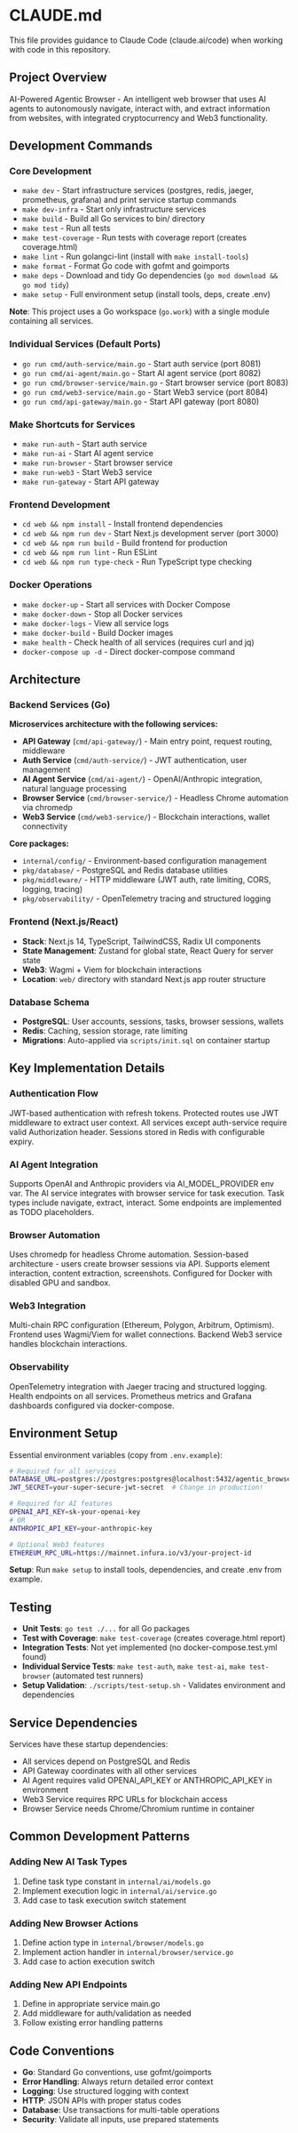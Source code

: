 # CLAUDE.md

This file provides guidance to Claude Code (claude.ai/code) when working with code in this repository.

## Project Overview

AI-Powered Agentic Browser - An intelligent web browser that uses AI agents to autonomously navigate, interact with, and extract information from websites, with integrated cryptocurrency and Web3 functionality.

## Development Commands

### Core Development
- `make dev` - Start infrastructure services (postgres, redis, jaeger, prometheus, grafana) and print service startup commands
- `make dev-infra` - Start only infrastructure services
- `make build` - Build all Go services to bin/ directory
- `make test` - Run all tests
- `make test-coverage` - Run tests with coverage report (creates coverage.html)
- `make lint` - Run golangci-lint (install with `make install-tools`)
- `make format` - Format Go code with gofmt and goimports
- `make deps` - Download and tidy Go dependencies (`go mod download && go mod tidy`)
- `make setup` - Full environment setup (install tools, deps, create .env)

**Note**: This project uses a Go workspace (`go.work`) with a single module containing all services.

### Individual Services (Default Ports)
- `go run cmd/auth-service/main.go` - Start auth service (port 8081)
- `go run cmd/ai-agent/main.go` - Start AI agent service (port 8082)  
- `go run cmd/browser-service/main.go` - Start browser service (port 8083)
- `go run cmd/web3-service/main.go` - Start Web3 service (port 8084)
- `go run cmd/api-gateway/main.go` - Start API gateway (port 8080)

### Make Shortcuts for Services
- `make run-auth` - Start auth service
- `make run-ai` - Start AI agent service
- `make run-browser` - Start browser service
- `make run-web3` - Start Web3 service
- `make run-gateway` - Start API gateway

### Frontend Development
- `cd web && npm install` - Install frontend dependencies
- `cd web && npm run dev` - Start Next.js development server (port 3000)
- `cd web && npm run build` - Build frontend for production
- `cd web && npm run lint` - Run ESLint
- `cd web && npm run type-check` - Run TypeScript type checking

### Docker Operations
- `make docker-up` - Start all services with Docker Compose
- `make docker-down` - Stop all Docker services
- `make docker-logs` - View all service logs
- `make docker-build` - Build Docker images
- `make health` - Check health of all services (requires curl and jq)
- `docker-compose up -d` - Direct docker-compose command

## Architecture

### Backend Services (Go)
**Microservices architecture with the following services:**

- **API Gateway** (`cmd/api-gateway/`) - Main entry point, request routing, middleware
- **Auth Service** (`cmd/auth-service/`) - JWT authentication, user management
- **AI Agent Service** (`cmd/ai-agent/`) - OpenAI/Anthropic integration, natural language processing
- **Browser Service** (`cmd/browser-service/`) - Headless Chrome automation via chromedp
- **Web3 Service** (`cmd/web3-service/`) - Blockchain interactions, wallet connectivity

**Core packages:**
- `internal/config/` - Environment-based configuration management
- `pkg/database/` - PostgreSQL and Redis database utilities  
- `pkg/middleware/` - HTTP middleware (JWT auth, rate limiting, CORS, logging, tracing)
- `pkg/observability/` - OpenTelemetry tracing and structured logging

### Frontend (Next.js/React)
- **Stack**: Next.js 14, TypeScript, TailwindCSS, Radix UI components
- **State Management**: Zustand for global state, React Query for server state
- **Web3**: Wagmi + Viem for blockchain interactions
- **Location**: `web/` directory with standard Next.js app router structure

### Database Schema
- **PostgreSQL**: User accounts, sessions, tasks, browser sessions, wallets
- **Redis**: Caching, session storage, rate limiting
- **Migrations**: Auto-applied via `scripts/init.sql` on container startup

## Key Implementation Details

### Authentication Flow
JWT-based authentication with refresh tokens. Protected routes use JWT middleware to extract user context. All services except auth-service require valid Authorization header. Sessions stored in Redis with configurable expiry.

### AI Agent Integration  
Supports OpenAI and Anthropic providers via AI_MODEL_PROVIDER env var. The AI service integrates with browser service for task execution. Task types include navigate, extract, interact. Some endpoints are implemented as TODO placeholders.

### Browser Automation
Uses chromedp for headless Chrome automation. Session-based architecture - users create browser sessions via API. Supports element interaction, content extraction, screenshots. Configured for Docker with disabled GPU and sandbox.

### Web3 Integration
Multi-chain RPC configuration (Ethereum, Polygon, Arbitrum, Optimism). Frontend uses Wagmi/Viem for wallet connections. Backend Web3 service handles blockchain interactions.

### Observability
OpenTelemetry integration with Jaeger tracing and structured logging. Health endpoints on all services. Prometheus metrics and Grafana dashboards configured via docker-compose.

## Environment Setup

Essential environment variables (copy from `.env.example`):
```bash
# Required for all services
DATABASE_URL=postgres://postgres:postgres@localhost:5432/agentic_browser?sslmode=disable
JWT_SECRET=your-super-secure-jwt-secret  # Change in production!

# Required for AI features
OPENAI_API_KEY=sk-your-openai-key
# OR
ANTHROPIC_API_KEY=your-anthropic-key

# Optional Web3 features
ETHEREUM_RPC_URL=https://mainnet.infura.io/v3/your-project-id
```

**Setup**: Run `make setup` to install tools, dependencies, and create .env from example.

## Testing

- **Unit Tests**: `go test ./...` for all Go packages
- **Test with Coverage**: `make test-coverage` (creates coverage.html report)  
- **Integration Tests**: Not yet implemented (no docker-compose.test.yml found)
- **Individual Service Tests**: `make test-auth`, `make test-ai`, `make test-browser` (automated test runners)
- **Setup Validation**: `./scripts/test-setup.sh` - Validates environment and dependencies

## Service Dependencies

Services have these startup dependencies:
- All services depend on PostgreSQL and Redis
- API Gateway coordinates with all other services
- AI Agent requires valid OPENAI_API_KEY or ANTHROPIC_API_KEY in environment
- Web3 Service requires RPC URLs for blockchain access
- Browser Service needs Chrome/Chromium runtime in container

## Common Development Patterns

### Adding New AI Task Types
1. Define task type constant in `internal/ai/models.go`
2. Implement execution logic in `internal/ai/service.go`
3. Add case to task execution switch statement

### Adding New Browser Actions
1. Define action type in `internal/browser/models.go`
2. Implement action handler in `internal/browser/service.go`
3. Add case to action execution switch

### Adding New API Endpoints
1. Define in appropriate service main.go
2. Add middleware for auth/validation as needed
3. Follow existing error handling patterns

## Code Conventions

- **Go**: Standard Go conventions, use gofmt/goimports
- **Error Handling**: Always return detailed error context
- **Logging**: Use structured logging with context
- **HTTP**: JSON APIs with proper status codes
- **Database**: Use transactions for multi-table operations
- **Security**: Validate all inputs, use prepared statements